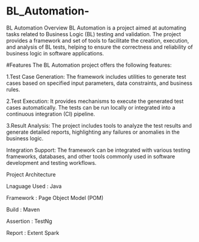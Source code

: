 # BL_Automation-


BL Automation
Overview
BL Automation is a project aimed at automating tasks related to Business Logic (BL) testing and validation. The project provides a framework and set of tools to facilitate the creation, execution, and analysis of BL tests, helping to ensure the correctness and reliability of business logic in software applications.

#Features
The BL Automation project offers the following features:

1.Test Case Generation: The framework includes utilities to generate test cases based on specified input parameters, data constraints, and business rules.

2.Test Execution: It provides mechanisms to execute the generated test cases automatically. The tests can be run locally or integrated into a continuous integration (CI) pipeline.

3.Result Analysis: The project includes tools to analyze the test results and generate detailed reports, highlighting any failures or anomalies in the business logic.

Integration Support: The framework can be integrated with various testing frameworks, databases, and other tools commonly used in software development and testing workflows.

Project Architecture 

Lnaguage Used : Java 

Framework : Page Object Model (POM) 

Build : Maven 

Assertion : TestNg 

Report : Extent Spark 
